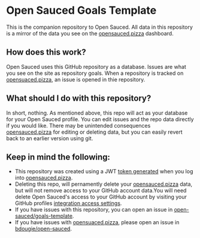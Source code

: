 # Open Sauced Goals Template

This is the companion repository to Open Sauced. All data in this repository is a mirror of the data you see on the [opensauced.pizza](https://opensauced.pizza) dashboard.

## How does this work?
Open Sauced uses this GitHub repository as a database. Issues are what you see on the site as repository goals. When a repository is tracked on [opensuaced.pizza](https://opensauced.pizza), an issue is opened in thie repository. 

## What should I do with this repository?

In short, nothing. As mentioned above, this repo will act as your database for your Open Sauced profile. You can edit issues and the repo data directly if you would like. There may be unintended consequences [opensauced.pizza](https://opensauced.pizza) for editing or deleting data, but you can easily revert back to an earlier version using git. 

## Keep in mind the following:
- This repository was created using a JWT [token generated](https://github.com/bdougie/open-sauced/blob/master/src/lib/identityActions.js) when you log into [opensauced.pizza](https://opensauced.pizza). 
- Deleting this repo, will pernamently delete your [opensauced.pizza](https://opensauced.pizza) data, but will not remove access to your GitHub account data.You will need delete Open Sauced's access to your GitHub account by visiting your GitHub profiles [integration access settings](https://github.com/settings/apps/authorizations).
- If you have issues with this repository, you can open an issue in [open-sauced/goals-template](https://github.com/open-sauced/goals-template/issues). 
- If you have issues with [opensuaced.pizza](https://opensauced.pizza), please open an issue in [bdougie/open-sauced](https://github.com/bdougie/open-sauced).

